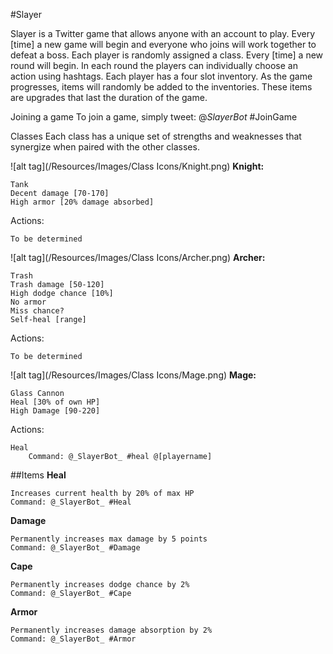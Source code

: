 #Slayer

Slayer is a Twitter game that allows anyone with an account to play. Every [time] a new game will begin and everyone who joins will work together to defeat a boss. Each player is randomly assigned a class. Every [time] a new round will begin. In each round the players can individually choose an action using hashtags. Each player has a four slot inventory. As the game progresses, items will randomly be added to the inventories. These items are upgrades that last the duration of the game.


Joining a game
To join a game, simply tweet:
@_SlayerBot_ #JoinGame


Classes
Each class has a unique set of strengths and weaknesses that synergize when paired with the other classes.


![alt tag](/Resources/Images/Class Icons/Knight.png) **Knight:**

	Tank
	Decent damage [70-170]
	High armor [20% damage absorbed]
	
Actions:
	
	To be determined
	



![alt tag](/Resources/Images/Class Icons/Archer.png) **Archer:**

	Trash
	Trash damage [50-120]	
	High dodge chance [10%]
	No armor
	Miss chance?
	Self-heal [range]




Actions:

	To be determined




![alt tag](/Resources/Images/Class Icons/Mage.png)  **Mage:**

	Glass Cannon
	Heal [30% of own HP]
	High Damage [90-220]

Actions:

	Heal
		Command: @_SlayerBot_ #heal @[playername]





##Items
**Heal**

	Increases current health by 20% of max HP
	Command: @_SlayerBot_ #Heal



**Damage**

	Permanently increases max damage by 5 points
	Command: @_SlayerBot_ #Damage



**Cape**

	Permanently increases dodge chance by 2%
	Command: @_SlayerBot_ #Cape



**Armor**

	Permanently increases damage absorption by 2%
	Command: @_SlayerBot_ #Armor



